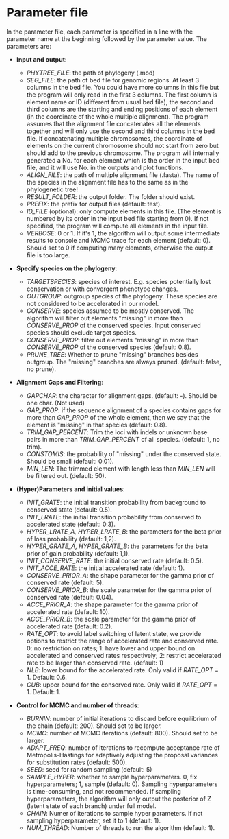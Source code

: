 # Parameter file
In the parameter file, each parameter is specified in a line with the parameter name at the beginning followed by the parameter value. The parameters are: 
* **Input and output**: 
  * *PHYTREE_FILE*: the path of phylogeny (.mod)  
  * *SEG_FILE*: the path of bed file for genomic regions. At least 3 columns in the bed file. You could have more columns in this file but the program will only read in the first 3 columns. The first column is element name or ID (different from usual bed file), the second and third columns are the starting and ending positions of each element (in the coordinate of the whole multiple alignment). The program assumes that the alignment file concatenates all the elements together and will only use the second and third columns in the bed file. If concatenating multiple chromosomes, the coordinate of elements on the current chromosome should not start from zero but should add to the previous chromosome. The program will internally generated a No. for each element which is the order in the input bed file, and it will use No. in the outputs and plot functions.
  * *ALIGN_FILE*: the path of multiple alignment file (.fasta). The name of the species in the alignment file has to the same as in the phylogenetic tree!
  * *RESULT_FOLDER*: the output folder. The folder should exist.
  * *PREFIX*: the prefix for output files (default: test).
  * *ID_FILE* (optional): only compute elements in this file. (The element is numbered by its order in the input bed file starting from 0). If not specified, the program will compute all elements in the input file.  
  * *VERBOSE*: 0 or 1. If it's 1, the algorithm will output some intermediate results to console and MCMC trace for each element (default: 0). Should set to 0 if computing many elements, otherwise the output file is too large. 
 
* **Specify species on the phylogeny**:
  * *TARGETSPECIES*: species of interest. E.g. species potentially lost conservation or with convergent phenotype changes.
  * *OUTGROUP*: outgroup species of the phylogeny. These species are not considered to be accelerated in our model. 
  * *CONSERVE*: species assumed to be mostly conserved. The algorithm will filter out elements "missing" in more than *CONSERVE_PROP* of the conserved species. Input conserved species should exclude target species.
  * *CONSERVE_PROP*: filter out elements "missing" in more than *CONSERVE_PROP* of the conserved species (default: 0.8).
  * *PRUNE_TREE*: Whether to prune "missing" branches besides outgroup. The "missing" branches are always pruned. (default: false, no prune).
  
* **Alignment Gaps and Filtering**:  
  * *GAPCHAR*: the character for alignment gaps. (default: -). Should be one char. (Not used)
  * *GAP_PROP*: if the sequence alignment of a species contains gaps for more than *GAP_PROP* of the whole element, then we say that the element is "missing" in that species (default: 0.8).   
  * *TRIM_GAP_PERCENT*: Trim the loci with indels or unknown base pairs in more than *TRIM_GAP_PERCENT* of all species. (default: 1, no trim).
  * *CONSTOMIS*: the probability of "missing" under the conserved state. Should be small (default: 0.01). 
  * *MIN_LEN*: The trimmed element with length less than *MIN_LEN* will be filtered out. (default: 50).

* **(Hyper)Parameters and initial values**:
  * *INIT_GRATE*: the initial transition probability from background to conserved state (default: 0.5).
  * *INIT_LRATE*: the initial transition probability from conserved to accelerated state (default: 0.3).
  * *HYPER_LRATE_A, HYPER_LRATE_B*: the parameters for the beta prior of loss probability (default: 1,2).
  * *HYPER_GRATE_A, HYPER_GRATE_B*: the parameters for the beta prior of gain probability (default: 1,1).
  * *INIT_CONSERVE_RATE*: the initial conserved rate (default: 0.5).
  * *INIT_ACCE_RATE*: the initial accelerated rate (default: 1).
  * *CONSERVE_PRIOR_A*: the shape parameter for the gamma prior of conserved rate (default: 5).
  * *CONSERVE_PRIOR_B*: the scale parameter for the gamma prior of conserved rate (default: 0.04).
  * *ACCE_PRIOR_A*: the shape parameter for the gamma prior of accelerated rate (default: 10).
  * *ACCE_PRIOR_B*: the scale parameter for the gamma prior of accelerated rate (default: 0.2).
  * *RATE_OPT*: to avoid label switching of latent state, we provide options to restrict the range of accelerated rate and conserved rate. 0: no restriction on rates; 1: have lower and upper bound on accelerated and conserved rates respectively; 2: restrict accelerated rate to be larger than conserved rate. (default: 1)
  * *NLB*: lower bound for the accelerated rate. Only valid if *RATE_OPT* = 1. Default: 0.6.
  * *CUB*: upper bound for the conserved rate. Only valid if *RATE_OPT* = 1. Default: 1.

* **Control for MCMC and number of threads**: 
  * *BURNIN*: number of initial iterations to discard before equilibrium of the chain (default: 200). Should set to be larger.
  * *MCMC*: number of MCMC iterations (default: 800). Should set to be larger. 
  * *ADAPT_FREQ*: number of iterations to recompute acceptance rate of Metropolis-Hastings for adaptively adjusting the proposal variances for substitution rates (default: 500).
  * *SEED*: seed for random sampling (default: 5)
  * *SAMPLE_HYPER*: whether to sample hyperparameters. 0, fix hyperparameters; 1, sample (default: 0). Sampling hyperparameters is time-consuming, and not recommended. If sampling hyperparameters, the algorithm will only output the posterior of Z (latent state of each branch) under full model. 
  * *CHAIN*: Numer of iterations to sample hyper parameters. If not sampling hyperparameter, set it to 1 (default: 1).
  * *NUM_THREAD*: Number of threads to run the algorithm (default: 1).


